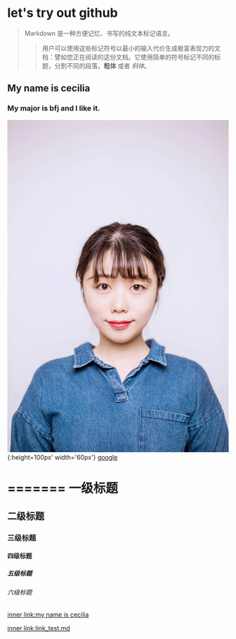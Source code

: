 # let's try out github
>Markdown 是一种方便记忆、书写的纯文本标记语言。  
>>用户可以使用这些标记符号以最小的输入代价生成极富表现力的文档：譬如您正在阅读的这份文档。它使用简单的符号标记不同的标题，分割不同的段落，**粗体** 或者 *斜体*。
## My name is cecilia
### My major is bfj and I like it.
![myphoto](myphoto.jpeg){:height=100px' width='60px'}
[google](www.google.com)


=======
一级标题
=====
二级标题
------
### 三级标题
#### 四级标题
##### 五级标题
###### 六级标题







[inner link:my name is cecilia](#my-name-is-cecilia)

[inner link:link_test.md](/link_test.md#this-is-an-inner-link-page)